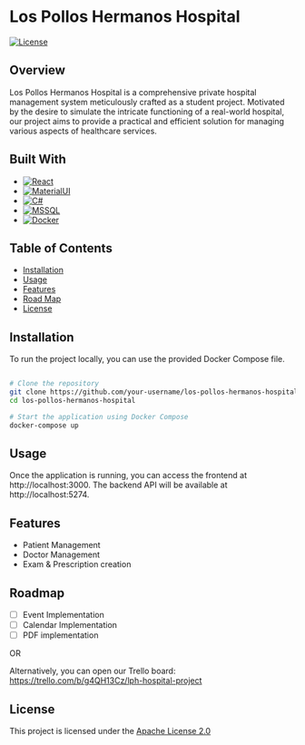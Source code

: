 # Los Pollos Hermanos Hospital

[![License](https://img.shields.io/badge/license-Apache%202.0-blue.svg)](https://www.apache.org/licenses/LICENSE-2.0)

## Overview

Los Pollos Hermanos Hospital is a comprehensive private hospital management system meticulously crafted as a student project. Motivated by the desire to simulate the intricate functioning of a real-world hospital, our project aims to provide a practical and efficient solution for managing various aspects of healthcare services. 

## Built With

* [![React][React.js]][React-url]
* [![MaterialUI][Material-UI-badge]][Material-UI-url]
* [![C#][C#badge]][C#-url]
* [![MSSQL][MSSQLbadge]][MSSQL-url]
* [![Docker][Dockerbadge]][Docker-url]


## Table of Contents

- [Installation](#installation)
- [Usage](#usage)
- [Features](#features)
- [Road Map](#roadmap)
- [License](#license)

## Installation

To run the project locally, you can use the provided Docker Compose file.

```bash

# Clone the repository
git clone https://github.com/your-username/los-pollos-hermanos-hospital.git
cd los-pollos-hermanos-hospital

# Start the application using Docker Compose
docker-compose up

```

## Usage

Once the application is running, you can access the frontend at http://localhost:3000. The backend API will be available at http://localhost:5274.

## Features

- Patient Management
- Doctor Management
- Exam & Prescription creation

## Roadmap

- [ ] Event Implementation
- [ ] Calendar Implementation
- [ ] PDF implementation

OR

Alternatively, you can open our Trello board: https://trello.com/b/g4QH13Cz/lph-hospital-project


## License
This project is licensed under the [Apache License 2.0](https://www.apache.org/licenses/LICENSE-2.0)


<!-- MARKDOWN LINKS & IMAGES -->
<!-- https://www.markdownguide.org/basic-syntax/#reference-style-links -->
[React.js]: https://img.shields.io/badge/React-20232A?style=for-the-badge&logo=react&logoColor=61DAFB
[React-url]: https://reactjs.org/
[C#badge]: https://img.shields.io/badge/C%23-239120?style=for-the-badge&logo=c-sharp&logoColor=white
[C#-url]: https://docs.microsoft.com/en-us/dotnet/csharp/
[MSSQLbadge]: https://img.shields.io/badge/MSSQL-CC2927?style=for-the-badge&logo=microsoft-sql-server&logoColor=white
[MSSQL-url]: https://www.microsoft.com/en-us/sql-server
[Dockerbadge]: https://img.shields.io/badge/Docker-2496ED?style=for-the-badge&logo=docker&logoColor=white
[Docker-url]: https://www.docker.com/
[Material-UI-badge]: https://img.shields.io/badge/Material--UI-0081CB?style=for-the-badge&logo=material-ui&logoColor=white
[Material-UI-url]: https://material-ui.com/
